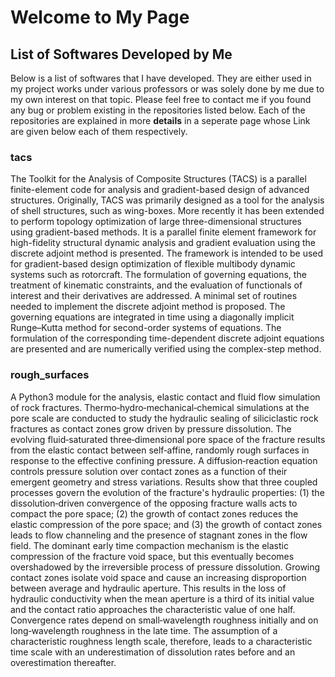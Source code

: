 # Welcome to My Page

## List of Softwares Developed by Me
Below is a list of softwares that I have developed. They are either used in my project works under various professors or was solely done by me due to my own interest on that topic. Please feel free to contact me if you found any bug or problem existing in the repositories listed below. Each of the repositories are explained in more **details** in a seperate page whose Link are given below each of them respectively.

### tacs

The Toolkit for the Analysis of Composite Structures (TACS) is a parallel finite-element code for analysis and gradient-based design of advanced structures. Originally, TACS was primarily designed as a tool for the analysis of shell structures, such as wing-boxes. More recently it has been extended to perform topology optimization of large three-dimensional structures using gradient-based methods. It is a parallel finite element framework for high-fidelity structural dynamic analysis and gradient evaluation using the discrete adjoint method is presented. The framework is intended to be used for gradient-based design optimization of flexible multibody dynamic systems such as rotorcraft. The formulation of governing equations, the treatment of kinematic constraints, and the evaluation of functionals of interest and their derivatives are addressed. A minimal set of routines needed to implement the discrete adjoint method is proposed. The governing equations are integrated in time using a diagonally implicit Runge–Kutta method for second-order systems of equations. The formulation of the corresponding time-dependent discrete adjoint equations are presented and are numerically verified using the complex-step method. 

### rough_surfaces

A Python3 module for the analysis, elastic contact and fluid flow simulation of rock fractures. Thermo‐hydro‐mechanical‐chemical simulations at the pore scale are conducted to study the hydraulic sealing of siliciclastic rock fractures as contact zones grow driven by pressure dissolution. The evolving fluid‐saturated three‐dimensional pore space of the fracture results from the elastic contact between self‐affine, randomly rough surfaces in response to the effective confining pressure. A diffusion‐reaction equation controls pressure solution over contact zones as a function of their emergent geometry and stress variations. Results show that three coupled processes govern the evolution of the fracture's hydraulic properties: (1) the dissolution‐driven convergence of the opposing fracture walls acts to compact the pore space; (2) the growth of contact zones reduces the elastic compression of the pore space; and (3) the growth of contact zones leads to flow channeling and the presence of stagnant zones in the flow field. The dominant early time compaction mechanism is the elastic compression of the fracture void space, but this eventually becomes overshadowed by the irreversible process of pressure dissolution. Growing contact zones isolate void space and cause an increasing disproportion between average and hydraulic aperture. This results in the loss of hydraulic conductivity when the mean aperture is a third of its initial value and the contact ratio approaches the characteristic value of one half. Convergence rates depend on small‐wavelength roughness initially and on long‐wavelength roughness in the late time. The assumption of a characteristic roughness length scale, therefore, leads to a characteristic time scale with an underestimation of dissolution rates before and an overestimation thereafter.
